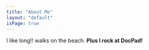```yaml
---
title: "About Me"
layout: "default"
isPage: true
---
```


I like long!! walks on the beach. **Plus I rock at DocPad!**